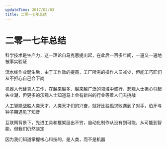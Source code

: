 ```yaml
---
updateTime: 2017/02/03
title: 二零一七年总结
---
```


# 二零一七年总结
科学技术是生产力，这一理论自马克思提出起，在此后一百多年间，一遍又一遍地被事实验证

流水线作业诞生后，由于工作效的提高，工厂所需的操作人员减少，但能工巧匠们从不担心自己会下岗

机器人代替真人工作，在越来越多、越来越广泛的领域中盛行，悲观人士担心引起失业潮，但更多的乐观人士知道马上会有新兴的行业等着人们去挑战

人工智能战胜人类天才，人类天才们的兴奋，就好比独孤求败遇到了对手，伯牙与钟子期遇见了知音

互联网背景下，先进工具和框架层出不穷，自动化制作从没有到可能，从可能到智能，但我们仍然淡定

因为我们知道掌握核心科技的，是人类，而不是机器
